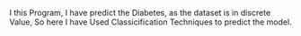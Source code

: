 I this Program, I have predict the Diabetes, as the dataset is in discrete Value, So here I have Used Classicification Techniques to predict the model.

